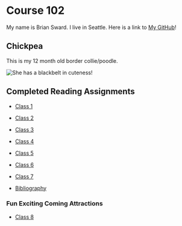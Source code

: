 # Course 102

My name is Brian Sward. I live in Seattle. Here is a link to [My GitHub](https://github.com/BrianSward)!

## Chickpea

This is my 12 month old border collie/poodle.

![She has a blackbelt in cuteness!](https://github.com/BrianSward/reading-notes/blob/main/PXL_20220609_153110554.PORTRAIT.jpg?raw=true "This is Chickpea")

## Completed Reading Assignments

- [Class 1](class1.md)

- [Class 2](class2.md)

- [Class 3](class3.md)

- [Class 4](class4.md)

- [Class 5](class5.md)

- [Class 6](class6.md)

- [Class 7](class7.md)

- [Bibliography](doc.md)

### Fun Exciting Coming Attractions

- [Class 8](class8.md)

